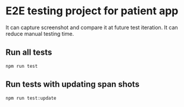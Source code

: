 # E2E testing project for patient app

It can capture screenshot and compare it at future test iteration.
It can reduce manual testing time.

## Run all tests

```shell 
npm run test
```

## Run tests with updating span shots

```shell
npm run test:update
```
